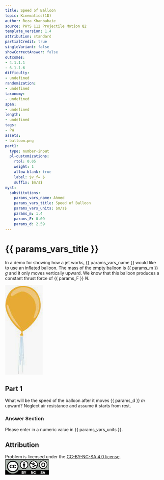 ```yaml
---
title: Speed of Balloon
topic: Kinematics(1D)
author: Reza Khanbabaie
source: PHYS 112 Projectile Motion Q2
template_version: 1.4
attribution: standard
partialCredit: true
singleVariant: false
showCorrectAnswer: false
outcomes:
- 4.1.1.1
- 6.1.1.6
difficulty:
- undefined
randomization:
- undefined
taxonomy:
- undefined
span:
- undefined
length:
- undefined
tags:
- PW
assets:
- balloon.png
part1:
  type: number-input
  pl-customizations:
    rtol: 0.05
    weight: 1
    allow-blank: true
    label: $v_f= $
    suffix: $m/s$
myst:
  substitutions:
    params_vars_name: Ahmed
    params_vars_title: Speed of Balloon
    params_vars_units: $m/s$
    params_m: 1.4
    params_F: 0.09
    params_d: 2.59
---
```

# {{ params_vars_title }}
In a demo for showing how a jet works, {{ params_vars_name }} would like to use an inflated balloon. The mass of the empty balloon is {{ params_m }} $g$ and it only moves vertically upward. We know that this balloon produces a constant thrust force of {{ params_F }} $N$.

<img src="balloon.png">

## Part 1

What will be the speed of the balloon after it moves {{ params_d }} $m$ upward? Neglect air resistance and assume it starts from rest.

### Answer Section

Please enter in a numeric value in {{ params_vars_units }}.

## Attribution

Problem is licensed under the [CC-BY-NC-SA 4.0 license](https://creativecommons.org/licenses/by-nc-sa/4.0/).<br> ![The Creative Commons 4.0 license requiring attribution-BY, non-commercial-NC, and share-alike-SA license.](https://raw.githubusercontent.com/firasm/bits/master/by-nc-sa.png)